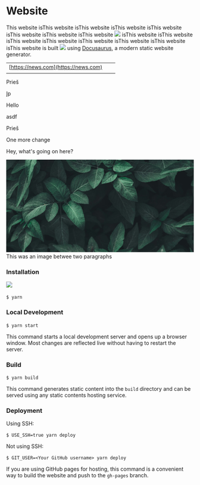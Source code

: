 # Website

This website isThis website isThis website isThis website isThis website isThis website isThis website isThis website ![](/img/rabbit.png) isThis website isThis website isThis website isThis website isThis website isThis website isThis website isThis website is built ![](/img/rabbit.png) using [Docusaurus](https://docusaurus.io/), a modern static website generator.

|                                      |     |     |
| ------------------------------------ | --- | --- |
| [https://news.com](https://news.com) |     |     |
|                                      |     |     |

Prieš

Įp

Hello

asdf

Prieš&#x20;

One more change

Hey, what's going on here?

![](./blog/2024-01-20-how-it-works/plants.jpg)This was an image betwee two paragraphs

### Installation

![](/img/docusaurus-social-card.jpg)

```
$ yarn
```

### Local Development

```
$ yarn start
```

This command starts a local development server and opens up a browser window. Most changes are reflected live without having to restart the server.

### Build

```
$ yarn build
```

This command generates static content into the `build` directory and can be served using any static contents hosting service.

### Deployment

Using SSH:

```
$ USE_SSH=true yarn deploy
```

Not using SSH:

```
$ GIT_USER=<Your GitHub username> yarn deploy
```

If you are using GitHub pages for hosting, this command is a convenient way to build the website and push to the `gh-pages` branch.
